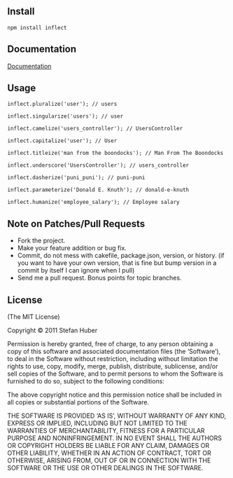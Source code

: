 ## Install

    npm install inflect

## Documentation

[Documentation](http://msnexploder.github.com/inflect)

## Usage

    inflect.pluralize('user'); // users

    inflect.singularize('users'); // user

    inflect.camelize('users_controller'); // UsersController

    inflect.capitalize('user'); // User

    inflect.titleize('man from the boondocks'); // Man From The Boondocks

    inflect.underscore('UsersController'); // users_controller

    inflect.dasherize('puni_puni'); // puni-puni

    inflect.parameterize('Donald E. Knuth'); // donald-e-knuth

    inflect.humanize('employee_salary'); // Employee salary

## Note on Patches/Pull Requests

* Fork the project.
* Make your feature addition or bug fix.
* Commit, do not mess with cakefile, package.json, version, or history. (if you want to have your own version, that is fine but bump version in a commit by itself I can ignore when I pull)
* Send me a pull request. Bonus points for topic branches.

## License

(The MIT License)

Copyright © 2011 Stefan Huber

Permission is hereby granted, free of charge, to any person obtaining a copy of this software and associated documentation files (the ‘Software’), to deal in the Software without restriction, including without limitation the rights to use, copy, modify, merge, publish, distribute, sublicense, and/or sell copies of the Software, and to permit persons to whom the Software is furnished to do so, subject to the following conditions:

The above copyright notice and this permission notice shall be included in all copies or substantial portions of the Software.

THE SOFTWARE IS PROVIDED ‘AS IS’, WITHOUT WARRANTY OF ANY KIND, EXPRESS OR IMPLIED, INCLUDING BUT NOT LIMITED TO THE WARRANTIES OF MERCHANTABILITY, FITNESS FOR A PARTICULAR PURPOSE AND NONINFRINGEMENT. IN NO EVENT SHALL THE AUTHORS OR COPYRIGHT HOLDERS BE LIABLE FOR ANY CLAIM, DAMAGES OR OTHER LIABILITY, WHETHER IN AN ACTION OF CONTRACT, TORT OR OTHERWISE, ARISING FROM, OUT OF OR IN CONNECTION WITH THE SOFTWARE OR THE USE OR OTHER DEALINGS IN THE SOFTWARE.
